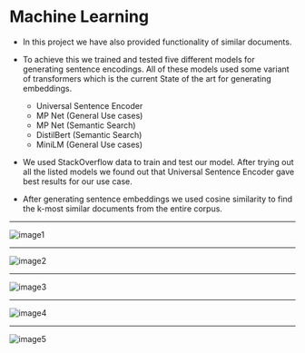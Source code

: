 # Machine Learning

* In this project we have also provided functionality of similar documents.
* To achieve this we trained and tested five different models for generating sentence encodings. All of these models used some variant of transformers which is the current State of the art for generating embeddings. 
    * Universal Sentence Encoder 
    * MP Net (General Use cases)
    * MP Net (Semantic Search)
    * DistilBert (Semantic Search)
    * MiniLM (General Use cases)

* We used StackOverflow data to train and test our model. After trying out all the listed models we found out that Universal Sentence Encoder gave best results for our use case. 
* After generating sentence embeddings we used cosine similarity to find the k-most similar documents from the entire corpus.

*****************************
![image1](https://github.com/aniketbote/bubble/blob/master/ML/all-MiniLM-L6-v2.PNG)
************************
![image2](https://github.com/aniketbote/bubble/blob/master/ML/all-mpnet-base-v2.PNG)
**********************
![image3](https://github.com/aniketbote/bubble/blob/master/ML/multi-qa-distilbert-cos-v1.PNG)
*****************
![image4](https://github.com/aniketbote/bubble/blob/master/ML/multi-qa-mpnet-base-dot-v1.PNG)
*****************************
![image5](https://github.com/aniketbote/bubble/blob/master/ML/use_projection.PNG)
